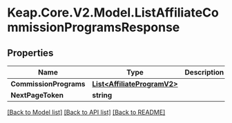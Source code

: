 # Keap.Core.V2.Model.ListAffiliateCommissionProgramsResponse

## Properties

Name | Type | Description | Notes
------------ | ------------- | ------------- | -------------
**CommissionPrograms** | [**List&lt;AffiliateProgramV2&gt;**](AffiliateProgramV2.md) |  | [optional] 
**NextPageToken** | **string** |  | [optional] 

[[Back to Model list]](../README.md#documentation-for-models) [[Back to API list]](../README.md#documentation-for-api-endpoints) [[Back to README]](../README.md)

